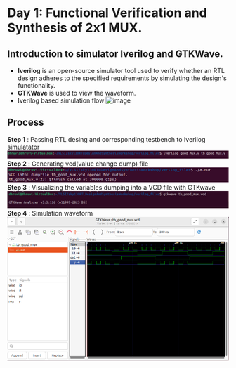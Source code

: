 # Day 1: Functional Verification and Synthesis of 2x1 MUX. 

## Introduction to simulator Iverilog and GTKWave. 
* **Iverilog** is an open-source simulator tool used to verify whether an RTL design adheres to the specified requirements by simulating the design's functionality.
* **GTKWave** is used to view the waveform.
* Iverilog based simulation flow
![image](https://github.com/user-attachments/assets/91202d92-99b0-4e1f-8d3f-ea9025417d07)

## Process
**Step 1** : Passing RTL desing and corresponding testbench to Iverilog simulatator
![RTL iverilog](https://github.com/Dhruvid98/SFAL-VSD-SoC-Design/blob/main/Day%201/Mux%202%3A1%20Images/Functional%20Veri/Screenshot%202025-05-11%20205940.png)
**Step 2** : Generating vcd(value change dump) file
![vcd file](https://github.com/Dhruvid98/SFAL-VSD-SoC-Design/blob/main/Day%201/Mux%202%3A1%20Images/Functional%20Veri/Screenshot%202025-05-11%20205923.png)
**Step 3** : Visualizing the variables dumping into a VCD file with GTKwave
![running gtkwave](https://github.com/Dhruvid98/SFAL-VSD-SoC-Design/blob/main/Day%201/Mux%202%3A1%20Images/Functional%20Veri/Screenshot%202025-05-11%20205907.png)
**Step 4** : Simulation waveform
![simulation waveform](https://github.com/Dhruvid98/SFAL-VSD-SoC-Design/blob/main/Day%201/Mux%202%3A1%20Images/Functional%20Veri/Screenshot%202025-05-11%20205825.png)
